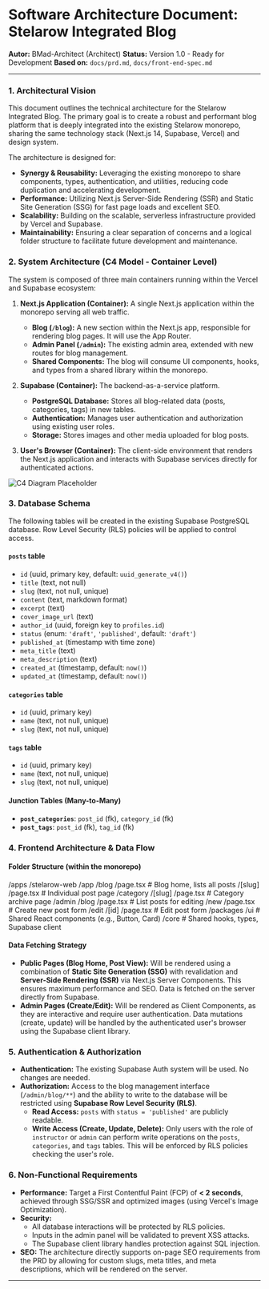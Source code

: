 # Software Architecture Document: Stelarow Integrated Blog

**Autor:** BMad-Architect (Architect)
**Status:** Version 1.0 - Ready for Development
**Based on:** `docs/prd.md`, `docs/front-end-spec.md`

---

### 1. Architectural Vision

This document outlines the technical architecture for the Stelarow Integrated Blog. The primary goal is to create a robust and performant blog platform that is deeply integrated into the existing Stelarow monorepo, sharing the same technology stack (Next.js 14, Supabase, Vercel) and design system.

The architecture is designed for:
* **Synergy & Reusability:** Leveraging the existing monorepo to share components, types, authentication, and utilities, reducing code duplication and accelerating development.
* **Performance:** Utilizing Next.js Server-Side Rendering (SSR) and Static Site Generation (SSG) for fast page loads and excellent SEO.
* **Scalability:** Building on the scalable, serverless infrastructure provided by Vercel and Supabase.
* **Maintainability:** Ensuring a clear separation of concerns and a logical folder structure to facilitate future development and maintenance.

### 2. System Architecture (C4 Model - Container Level)

The system is composed of three main containers running within the Vercel and Supabase ecosystem:

1.  **Next.js Application (Container):** A single Next.js application within the monorepo serving all web traffic.
    * **Blog (`/blog`):** A new section within the Next.js app, responsible for rendering blog pages. It will use the App Router.
    * **Admin Panel (`/admin`):** The existing admin area, extended with new routes for blog management.
    * **Shared Components:** The blog will consume UI components, hooks, and types from a shared library within the monorepo.

2.  **Supabase (Container):** The backend-as-a-service platform.
    * **PostgreSQL Database:** Stores all blog-related data (posts, categories, tags) in new tables.
    * **Authentication:** Manages user authentication and authorization using existing user roles.
    * **Storage:** Stores images and other media uploaded for blog posts.

3.  **User's Browser (Container):** The client-side environment that renders the Next.js application and interacts with Supabase services directly for authenticated actions.

![C4 Diagram Placeholder](https://via.placeholder.com/800x400.png?text=System+Architecture+Diagram)

### 3. Database Schema

The following tables will be created in the existing Supabase PostgreSQL database. Row Level Security (RLS) policies will be applied to control access.

#### `posts` table
* `id` (uuid, primary key, default: `uuid_generate_v4()`)
* `title` (text, not null)
* `slug` (text, not null, unique)
* `content` (text, markdown format)
* `excerpt` (text)
* `cover_image_url` (text)
* `author_id` (uuid, foreign key to `profiles.id`)
* `status` (enum: `'draft'`, `'published'`, default: `'draft'`)
* `published_at` (timestamp with time zone)
* `meta_title` (text)
* `meta_description` (text)
* `created_at` (timestamp, default: `now()`)
* `updated_at` (timestamp, default: `now()`)

#### `categories` table
* `id` (uuid, primary key)
* `name` (text, not null, unique)
* `slug` (text, not null, unique)

#### `tags` table
* `id` (uuid, primary key)
* `name` (text, not null, unique)
* `slug` (text, not null, unique)

#### Junction Tables (Many-to-Many)
* **`post_categories`**: `post_id` (fk), `category_id` (fk)
* **`post_tags`**: `post_id` (fk), `tag_id` (fk)

### 4. Frontend Architecture & Data Flow

#### Folder Structure (within the monorepo)
/apps
/stelarow-web
/app
/blog
/page.tsx                # Blog home, lists all posts
/[slug]
/page.tsx              # Individual post page
/category
/[slug]
/page.tsx            # Category archive page
/admin
/blog
/page.tsx              # List posts for editing
/new
/page.tsx            # Create new post form
/edit
/[id]
/page.tsx          # Edit post form
/packages
/ui                        # Shared React components (e.g., Button, Card)
/core                      # Shared hooks, types, Supabase client


#### Data Fetching Strategy
* **Public Pages (Blog Home, Post View):** Will be rendered using a combination of **Static Site Generation (SSG)** with revalidation and **Server-Side Rendering (SSR)** via Next.js Server Components. This ensures maximum performance and SEO. Data is fetched on the server directly from Supabase.
* **Admin Pages (Create/Edit):** Will be rendered as Client Components, as they are interactive and require user authentication. Data mutations (create, update) will be handled by the authenticated user's browser using the Supabase client library.

### 5. Authentication & Authorization

* **Authentication:** The existing Supabase Auth system will be used. No changes are needed.
* **Authorization:** Access to the blog management interface (`/admin/blog/**`) and the ability to write to the database will be restricted using **Supabase Row Level Security (RLS)**.
    * **Read Access:** `posts` with `status = 'published'` are publicly readable.
    * **Write Access (Create, Update, Delete):** Only users with the role of `instructor` or `admin` can perform write operations on the `posts`, `categories`, and `tags` tables. This will be enforced by RLS policies checking the user's role.

### 6. Non-Functional Requirements
* **Performance:** Target a First Contentful Paint (FCP) of **< 2 seconds**, achieved through SSG/SSR and optimized images (using Vercel's Image Optimization).
* **Security:**
    * All database interactions will be protected by RLS policies.
    * Inputs in the admin panel will be validated to prevent XSS attacks.
    * The Supabase client library handles protection against SQL injection.
* **SEO:** The architecture directly supports on-page SEO requirements from the PRD by allowing for custom slugs, meta titles, and meta descriptions, which will be rendered on the server.

---